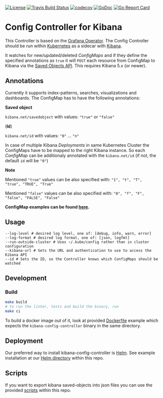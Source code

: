 [![License](https://img.shields.io/badge/License-Apache%202.0-blue.svg)](https://opensource.org/licenses/Apache-2.0)
[![Travis Build Status](https://travis-ci.org/dbsystel/kibana-config-controller/.svg?branch=master)](https://travis-ci.org/dbsystel/kibana-config-controller/)
[![codecov](https://codecov.io/gh/dbsystel/kibana-config-controller/branch/master/graph/badge.svg)](https://codecov.io/gh/dbsystel/kibana-config-controller/)
[![GoDoc](https://godoc.org/github.com/dbsystel/kibana-config-controller/?status.svg)](http://godoc.org/github.com/dbsystel/kibana-config-controller/)
[![Go Report Card](https://goreportcard.com/badge/github.com/dbsystel/kibana-config-controller/)](https://goreportcard.com/report/github.com/dbsystel/kibana-config-controller/)

# Config Controller for Kibana
This Controller is based on the [Grafana Operator](https://github.com/tsloughter/grafana-operator). The Config Controller should be run within [Kubernetes](https://github.com/kubernetes/kubernetes) as a sidecar with [Kibana](https://github.com/elastic/kibana).

It watches for new/updated/deleted *ConfigMaps* and if they define the specified annotations as `true` it will `POST` each resource from ConfigMap to Kibana via the [Saved Objects API](https://www.elastic.co/guide/en/kibana/current/saved-objects-api.html). This requires Kibana 5.x (or newer).

## Annotations

Currently it supports index-patterns, searches, visualizations and dashboards. The ConfigMap has to have the following annotations:

**Saved object**

`kibana.net/savedobject` with values: `"true"` or `"false"`

(**Id**)

`kibana.net/id` with values: `"0"` ... `"n"`

In case of multiple Kibana *Deployments* in same Kubernetes Cluster the ConfigMaps have to be mapped to the right Kibana instance.
So each *ConfigMap* can be additionaly annotated with the `kibana.net/id` (if not, the default `id` will be `"0"`)

**Note**

Mentioned `"true"` values can be also specified with: `"1", "t", "T", "true", "TRUE", "True"`

Mentioned `"false"` values can be also specified with: `"0", "f", "F", "false", "FALSE", "False"`

**ConfigMap examples can be found [here](configmap-examples).**

## Usage
```
--log-level # desired log level, one of: [debug, info, warn, error]
--log-format # desired log format, one of: [json, logfmt]
--run-outside-cluster # Uses ~/.kube/config rather than in cluster configuration
--kibana-url # Sets the URL and authentication to use to access the Kibana API
--id # Sets the ID, so the Controller knows which ConfigMaps should be watched
```

## Development
### Build
```sh
make build
# to run the linter, tests and build the binary, run
make ci
```

To build a docker image out of it, look at provided [Dockerfile](Dockerfile) example which expects the `kibana-config-controller` binary in the same directory.

## Deployment
Our preferred way to install kibana-config-controller is [Helm](https://helm.sh/). See example installation at our [Helm directory](helm) within this repo.

## Scripts
If you want to export kibana saved-objects into json files you can use the provided [scripts](scripts) within this repo.
